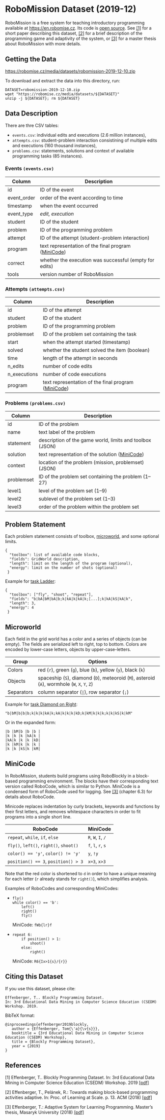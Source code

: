 # RoboMission Dataset (2019-12)

RoboMission is a free system for teaching introductory programming available at https://en.robomise.cz.
Its code is [open source](https://github.com/adaptive-learning/robomission).
See [[1]](#References) for a short paper describing this dataset,
[[2]](#References) for a brief description of the programming game and
adaptivity of the system, or [[3]](#References) for a master thesis about
RoboMission with more details.

## Getting the Data

https://robomise.cz/media/datasets/robomission-2019-12-10.zip

To download and extract the data into this directory, run:
```
DATASET=robomission-2019-12-10.zip
wget "https://robomise.cz/media/datasets/${DATASET}"
unzip -j ${DATASET}; rm ${DATASET}
```

## Data Description

There are thre CSV tables:
* `events.csv`: individual edits and executions (2.6 million instances),
* `attempts.csv`: student-problem interaction consistining of multiple edits and executions (160 thousand instances),
* `problems.csv`: statements, solutions and context of available programming tasks (85 instances).

### Events `(events.csv)`

| Column | Description |
| ------ | ----------- |
| id | ID of the event |
| event_order| order of the event according to time |
| timestamp | when the event occurred |
| event_type| *edit, execution* |
| student | ID of the student |
| problem | ID of the programming problem |
| attempt | ID of the attempt (student-problem interaction) |
| program | text representation of the final program ([MiniCode](#MiniCode)) |
| correct | whether the execution was successful (empty for edits) |
| tools | version number of RoboMission |

### Attempts `(attempts.csv)`

| Column | Description |
| ------ | ----------- |
| id | ID of the attempt |
| student | ID of the student |
| problem | ID of the programming problem |
| problemset | ID of the problem set containing the task |
| start | when the attempt started (timestamp) |
| solved | whether the student solved the item (boolean) |
| time | length of the attempt in seconds |
| n_edits | number of code edits |
| n_executions | number of code executions |
| program | text representation of the final program ([MiniCode](#MiniCode)) |

### Problems `(problems.csv)`

| Column | Description |
| ------ | ----------- |
| id | ID of the problem |
| name | text label of the problem |
| statement | description of the game world, limits and toolbox (JSON) |
| solution | text representation of the solution ([MiniCode](#MiniCode)) |
| context | location of the problem (mission, problemset) (JSON) |
| problemset | ID of the problem set containing the problem (1–27)|
| level1 | level of the problem set (1–9) |
| level2 | sublevel of the problem set (1–3)  |
| level3 | order of the problem within the problem set |


## Problem Statement

Each problem statement consists of toolbox, [microworld](#Microworld), and
some optional limits.

```
{
  "toolbox": list of available code blocks,
  "fields": GridWorld description,
  "length": limit on the length of the program (optional),
  "energy": limit on the number of shots (optional)
 }
 ```

Example for [task Ladder](https://en.robomise.cz/task/ladder):
```
{
  "toolbox": ["fly", "shoot", "repeat"],
  "fields": "b|bA|bM|bA|b;k|kA|k|kA|k;[...];k|kA|kS|kA|k",
  "length": 3,
  "energy": 4
 }
 ```

## Microworld

Each field in the grid world has a color and a series of objects (can be empty).
The fields are serialized left to right, top to bottom.
Colors are encoded by lower-case letters, objects by upper-case-letters.

| Group | Options |
| ----- | ---- |
| Colors | red (`r`), green (`g`), blue (`b`), yellow (`y`), black (`k`) |
| Objects | spaceship (`S`), diamond (`D`), meteoroid (`M`), asteroid (`A`), wormhole (`W`, `X`, `Y`, `Z`) |
| Separators | column separator (`\|`), row separator (`;`) |

Example for [task Diamond on Right](https://en.robomise.cz/task/diamond-on-right):

`"b|bM|b|b|b;k|k|k|kA|k;kA|k|k|k|kD;k|kM|k|k|k;k|k|kS|k|kM"`

Or in the expanded form:
```
|b |bM|b |b |b |
|k |k |k |kA|k |
|kA|k |k |k |kD|
|k |kM|k |k |k |
|k |k |kS|k |kM|
```

## MiniCode

In RoboMission, students build programs using RoboBlockly in a block-based programming environment.
The blocks have their corresponding text version called RoboCode, which is similar to Python.
MiniCode is a condensed form of RoboCode used for logging.
See [[3]](#References) (chapter 6.3) for details about RoboCode.

Minicode replaces indentation by curly brackets, keywords and functions by their first letters,
and removes whitespace characters in order to fit programs into a single short line.

| RoboCode | MiniCode |
| ----- | ---- |
| `repeat`, `while`, `if`, `else` | `R`, `W`, `I`, `/` |
| `fly()`, `left()`, `right()`, `shoot()` | `f`, `l`, `r`, `s` |
| `color() == 'y'`, `color() != 'y'` | `y`, `!y` |
| `position() == 3`, `position() > 3` | `x=3`, `x>3` |

Note that the red color is shortened to `d` in order to have a unique meaning for each letter
(`r` already stands for `right()`), which simplifies analysis.

Examples of RoboCodes and corresponding MiniCodes:

* ```
  fly()
  while color() == 'b':
      left()
      right()
      fly()
  ```
  MiniCode: `fWb{lr}f`

* ```
  repeat 6:
      if position() > 1:
          shoot()
      else:
          right()
  ```
  MiniCode: `R6{Ix>1{s}/{r}}`

## Citing this Dataset

If you use this dataset, please cite:

```
Effenberger, T.. Blockly Programming Dataset.
In: 3rd Educational Data Mining in Computer Science Education (CSEDM) Workshop. 2019.
```

BibTeX format:
```
@inproceedings{effenberger2019blockly,
   author = {Effenberger, Tom{\'a}{\v{s}}},
   booktitle = {3rd Educational Data Mining in Computer Science Education (CSEDM) Workshop},
   title = {Blockly Programming Dataset},
   year = {2019}
}
```

## References
[1] Effenberger, T.. Blockly Programming Dataset.
    In: 3rd Educational Data Mining in Computer Science Education (CSEDM) Workshop. 2019
    [[pdf]](https://drive.google.com/file/d/1oivtasEHGpgRQ9n1WKOtcHkebnvx7xDC/view)

[2] Effenberger, T., Pelánek, R.: Towards making block-based programming activities adaptive.
    In: Proc. of Learning at Scale. p. 13. ACM (2018)
    [[pdf]](https://www.fi.muni.cz/~xpelanek/publications/robomise-wip-las.pdf)

[3] Effenberger, T.: Adaptive System for Learning Programming.
    Master’s thesis, Masaryk University (2018)
    [[pdf]](https://is.muni.cz/th/p2dob/thesis.pdf)

